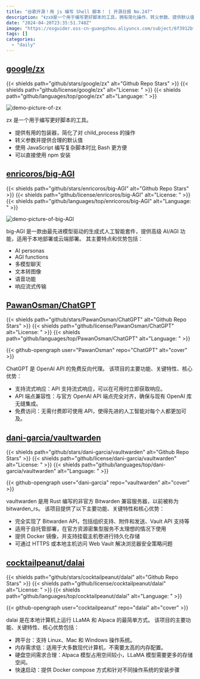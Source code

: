 ```yaml
---
title: "谷歌开源！用 js 编写 Shell 脚本！ | 开源日报 No.247"
description: "《zx》是一个用于编写更好脚本的工具，拥有简化操作、转义参数、提供默认值的功能，比起 Bash 更方便，可以直接使用 npm 安装，是编写复杂脚本的好帮手。赶快尝试使用《zx》提升你的脚本编写体验吧！"
date: "2024-04-20T23:35:51.748Z"
image: "https://osguider.oss-cn-guangzhou.aliyuncs.com/subject/6f3912bfad945380d107a13a6cc7e633.png"
tags: []
categories:
  - "daily"
---
```


## [google/zx](https://github.com/google/zx)

{{< shields path="github/stars/google/zx" alt="Github Repo Stars" >}} {{< shields path="github/license/google/zx" alt="License: " >}} {{< shields path="github/languages/top/google/zx" alt="Language: " >}}

![demo-picture-of-zx](https://picgo-daily.oss-cn-guangzhou.aliyuncs.com/picgo-daily/2024/600622f00da76868603cdd4bb31e4ebe.png)

zx 是一个用于编写更好脚本的工具。

- 提供有用的包装器，简化了对 child_process 的操作
- 转义参数并提供合理的默认值
- 使用 JavaScript 编写复杂脚本时比 Bash 更方便
- 可以直接使用 npm 安装
  
## [enricoros/big-AGI](https://github.com/enricoros/big-AGI)

{{< shields path="github/stars/enricoros/big-AGI" alt="Github Repo Stars" >}} {{< shields path="github/license/enricoros/big-AGI" alt="License: " >}} {{< shields path="github/languages/top/enricoros/big-AGI" alt="Language: " >}}

![demo-picture-of-big-AGI](https://static.osguider.com/subject/github/enricoros/big-AGI/3f5efa3ecf865af7e17d50fb77846dc1.png)

big-AGI 是一款由最先进模型驱动的生成式人工智能套件，提供高级 AI/AGI 功能，适用于本地部署或云端部署。
其主要特点和优势包括：

- AI personas
- AGI functions
- 多模型聊天
- 文本转图像
- 语音功能
- 响应流式传输
  
## [PawanOsman/ChatGPT](https://github.com/PawanOsman/ChatGPT)

{{< shields path="github/stars/PawanOsman/ChatGPT" alt="Github Repo Stars" >}} {{< shields path="github/license/PawanOsman/ChatGPT" alt="License: " >}} {{< shields path="github/languages/top/PawanOsman/ChatGPT" alt="Language: " >}}

{{< github-opengraph user="PawanOsman" repo="ChatGPT" alt="cover" >}}

ChatGPT 是 OpenAI API 的免费反向代理。
该项目的主要功能、关键特性、核心优势：

- 支持流式响应：API 支持流式响应，可以在可用时立即获取响应。
- API 端点兼容性：与官方 OpenAI API 端点完全对齐，确保与现有 OpenAI 库无缝集成。
- 免费访问：无需付费即可使用 API，使得先进的人工智能对每个人都更加可及。
  
## [dani-garcia/vaultwarden](https://github.com/dani-garcia/vaultwarden)

{{< shields path="github/stars/dani-garcia/vaultwarden" alt="Github Repo Stars" >}} {{< shields path="github/license/dani-garcia/vaultwarden" alt="License: " >}} {{< shields path="github/languages/top/dani-garcia/vaultwarden" alt="Language: " >}}

{{< github-opengraph user="dani-garcia" repo="vaultwarden" alt="cover" >}}

vaultwarden 是用 Rust 编写的非官方 Bitwarden 兼容服务器，以前被称为 bitwarden_rs。
该项目提供了以下主要功能、关键特性和核心优势：

- 完全实现了 Bitwarden API，包括组织支持、附件和发送、Vault API 支持等
- 适用于自托管部署，在官方资源密集型服务不太理想的情况下使用
- 提供 Docker 镜像，并支持挂载主机卷进行持久化存储
- 可通过 HTTPS 或本地主机访问 Web Vault 解决浏览器安全策略问题
  
## [cocktailpeanut/dalai](https://github.com/cocktailpeanut/dalai)

{{< shields path="github/stars/cocktailpeanut/dalai" alt="Github Repo Stars" >}} {{< shields path="github/license/cocktailpeanut/dalai" alt="License: " >}} {{< shields path="github/languages/top/cocktailpeanut/dalai" alt="Language: " >}}

{{< github-opengraph user="cocktailpeanut" repo="dalai" alt="cover" >}}

dalai 是在本地计算机上运行 LLaMA 和 Alpaca 的最简单方式。
该项目的主要功能、关键特性、核心优势包括：

- 跨平台：支持 Linux、Mac 和 Windows 操作系统。
- 内存需求低：适用于大多数现代计算机，不需要太高的内存配置。
- 硬盘空间需求合理：Alpaca 模型占用空间较小，LLaMA 模型需要更多的存储空间。
- 快速启动：提供 Docker compose 方式和针对不同操作系统的安装步骤
  
